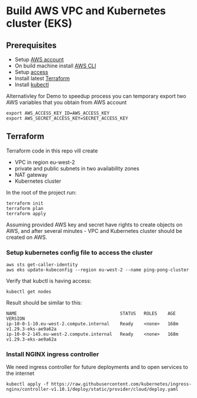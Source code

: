 # Build AWS VPC and Kubernetes cluster (EKS)


## Prerequisites 
- Setup [AWS account](https://docs.aws.amazon.com/SetUp/latest/UserGuide/setup-AWSsignup.html)
- On build machine install [AWS CLI](https://docs.aws.amazon.com/cli/latest/userguide/getting-started-install.html)
- Setup [access](https://docs.aws.amazon.com/cli/latest/userguide/getting-started-quickstart.html) 
- Install latest [Terraform](https://developer.hashicorp.com/terraform/install)
- Install [kubectl](https://kubernetes.io/docs/tasks/tools/install-kubectl-linux/)  

Alternativley for Demo to speedup process you can temporary export two AWS variables that you obtain from AWS account 
``` 
export AWS_ACCESS_KEY_ID=AWS_ACCESS_KEY 
export AWS_SECRET_ACCESS_KEY=SECRET_ACCESS_KEY
```

## Terraform 

Terraform code in this repo vill create
- VPC in region eu-west-2
- private and public subnets in two availability zones
- NAT gateway
- Kubernetes cluster

In the root of the project run:
```
terraform init
terraform plan
terraform apply
```
 
 Assuming provided AWS key and secret have rights to create objects on AWS, and after several minutes - VPC and Kubernetes cluster should be created on AWS.
 
 ### Setup kubernetes config file to access the cluster
 
 ```
 aws sts get-caller-identity
 aws eks update-kubeconfig --region eu-west-2 --name ping-pong-cluster
```


Verify that kubctl is having access:
```
kubectl get nodes
```
Result should be similar to this:
```
NAME                                       STATUS   ROLES    AGE    VERSION
ip-10-0-1-10.eu-west-2.compute.internal    Ready    <none>   168m   v1.29.3-eks-ae9a62a
ip-10-0-2-145.eu-west-2.compute.internal   Ready    <none>   168m   v1.29.3-eks-ae9a62a
```

 ### Install NGINX ingress controller
 We need ingress controller for future deployments and to open services to the internet
 
 ```
 kubectl apply -f https://raw.githubusercontent.com/kubernetes/ingress-nginx/controller-v1.10.1/deploy/static/provider/cloud/deploy.yaml
 ```
 